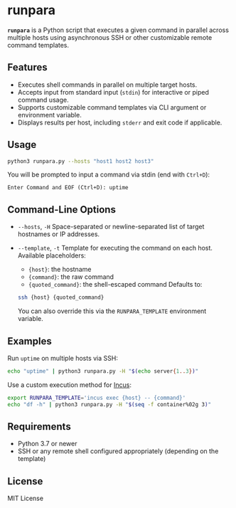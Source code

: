 # runpara

**`runpara`** is a Python script that executes a given command in parallel across multiple hosts using asynchronous SSH or other customizable remote command templates.

## Features

* Executes shell commands in parallel on multiple target hosts.
* Accepts input from standard input (`stdin`) for interactive or piped command usage.
* Supports customizable command templates via CLI argument or environment variable.
* Displays results per host, including `stderr` and exit code if applicable.

## Usage

```bash
python3 runpara.py --hosts "host1 host2 host3"
```

You will be prompted to input a command via stdin (end with `Ctrl+D`):

```text
Enter Command and EOF (Ctrl+D): uptime
```

## Command-Line Options

* `--hosts`, `-H`
  Space-separated or newline-separated list of target hostnames or IP addresses.

* `--template`, `-t`
  Template for executing the command on each host.
  Available placeholders:

  * `{host}`: the hostname
  * `{command}`: the raw command
  * `{quoted_command}`: the shell-escaped command
    Defaults to:

  ```bash
  ssh {host} {quoted_command}
  ```

  You can also override this via the `RUNPARA_TEMPLATE` environment variable.

## Examples

Run `uptime` on multiple hosts via SSH:

```bash
echo "uptime" | python3 runpara.py -H "$(echo server{1..3})"
```

Use a custom execution method for [Incus](https://github.com/lxc/incus):

```bash
export RUNPARA_TEMPLATE='incus exec {host} -- {command}'
echo "df -h" | python3 runpara.py -H "$(seq -f container%02g 3)"
```

## Requirements

* Python 3.7 or newer
* SSH or any remote shell configured appropriately (depending on the template)

## License

MIT License
